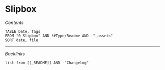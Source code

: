 # Slipbox

*Contents*

````dataview
TABLE Date, Tags
FROM "0-Slipbox" AND !#Type/Readme AND -"_assets"
SORT date, file
````

---

*Backlinks*

````dataview
list from [[_README]] AND -"Changelog"
````

